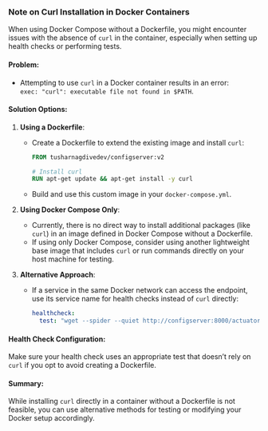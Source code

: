 ### Note on Curl Installation in Docker Containers

When using Docker Compose without a Dockerfile, you might encounter issues with the absence of `curl` in the container, especially when setting up health checks or performing tests.

#### Problem:
- Attempting to use `curl` in a Docker container results in an error:  
  `exec: "curl": executable file not found in $PATH`.

#### Solution Options:
1. **Using a Dockerfile**: 
   - Create a Dockerfile to extend the existing image and install `curl`:
     ```dockerfile
     FROM tusharnagdivedev/configserver:v2

     # Install curl
     RUN apt-get update && apt-get install -y curl
     ```
   - Build and use this custom image in your `docker-compose.yml`.

2. **Using Docker Compose Only**:
   - Currently, there is no direct way to install additional packages (like `curl`) in an image defined in Docker Compose without a Dockerfile.
   - If using only Docker Compose, consider using another lightweight base image that includes `curl` or run commands directly on your host machine for testing.

3. **Alternative Approach**:
   - If a service in the same Docker network can access the endpoint, use its service name for health checks instead of `curl` directly:
     ```yaml
     healthcheck:
       test: "wget --spider --quiet http://configserver:8000/actuator/health/readiness || exit 1"
     ```

#### Health Check Configuration:
Make sure your health check uses an appropriate test that doesn’t rely on `curl` if you opt to avoid creating a Dockerfile.

#### Summary:
While installing `curl` directly in a container without a Dockerfile is not feasible, you can use alternative methods for testing or modifying your Docker setup accordingly.
